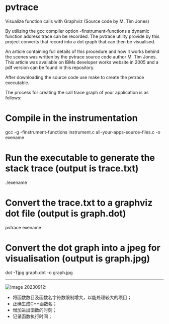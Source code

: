 # pvtrace
Visualize function calls with Graphviz (Source code by M. Tim Jones)

By utilizing the gcc compiler option -finstrument-functions a dynamic function address trace can be recorded. The pvtrace utility provide by this project converts that record into a dot graph that can then be visualised.

An article containing full details of this procedure and how it works behind the scenes was written by the pvtrace source code author M. Tim Jones.  This article was available on IBMs developer works website in 2005 and a pdf version can be found in this repository.

After downloading the source code use make to create the pvtrace executable.

The process for creating the call trace graph of your application is as follows:

# Compile in the instrumentation
gcc -g -finstrument-functions instrument.c all-your-apps-source-files.c -o exename

# Run the executable to generate the stack trace (output is trace.txt)
./exename

# Convert the trace.txt to a graphviz dot file (output is graph.dot)
pvtrace exename

# Convert the dot graph into a jpeg for visualisation (output is graph.jpg)
dot -Tjpg graph.dot -o graph.jpg

--------------------------------------------------------------------------------
![image](https://github.com/zxgtz/pvtrace/assets/4532703/0be0af1f-d3df-445b-8d8a-b393a813c01d)
20230912:
  - 将函数数目及函数名字符数限制增大，以能处理较大的项目；
  - 正确生成C++函数名；
  - 增加进出函数的时刻；
  - 记录函数执行时间；
